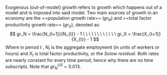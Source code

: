 Exogenous (out-of-model) growth refers to growth which happens out of a model and is imposed into said model. Two main sources of growth in an economy are the ==population growth rate== (${gr_N}$) and ==total factor productivity growth rate== ($gr_X$), denoted as:
$$
gr_N = \frac{N_{t+1}}{N_{t}} - 1 \ \ \ \ \ \ \ \ \ \ \ \ gr_X = \frac{X_{t+1}}{X_{t}} - 1
$$
	Where in period $t$ , $N_t$ is the aggregate employment (in units of workers or hours) and $X_t$ is total factor productivity, or the *Solow residual*. Both rates are nearly constant for every time period, hence why there are no time subscripts. Note that $gr_N^{US} = 0.013$.